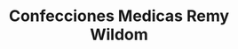 ---
title: "Confecciones Medicas Remy Wildom"
url: /quito/confecciones-medicas-remy-wildom/
shop: suministros médicos
---